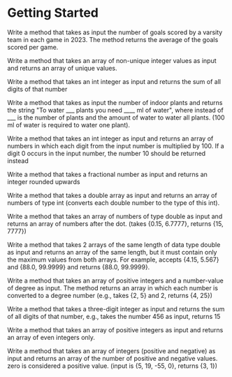 # Getting Started

Write a method that takes as input the number of goals scored by a varsity team in each game in 2023. The method returns the average of the goals scored per game.

Write a method that takes an array of non-unique integer values as input and returns an array of unique values.

Write a method that takes an int integer as input and returns the sum of all digits of that number

Write a method that takes as input the number of indoor plants and returns the string "To water ___ plants you need ____ ml of water", where instead of ___ is the number of plants and the amount of water to water all plants.
(100 ml of water is required to water one plant).

Write a method that takes an int integer as input and returns an array of numbers in which each digit from the input number is multiplied by 100. If a digit 0 occurs in the input number, the number 10 should be returned instead

Write a method that takes a fractional number as input and returns an integer rounded upwards

Write a method that takes a double array as input and returns an array of numbers of type int (converts each double number to the type of this int).

Write a method that takes an array of numbers of type double as input and returns an array of numbers after the dot.
(takes {0.15, 6.7777}, returns {15, 7777})

Write a method that takes 2 arrays of the same length of data type double as input and returns an array of the same length, but it must contain only the maximum values from both arrays. For example, accepts {4.15, 5.567} and {88.0, 99.9999} and returns {88.0, 99.9999}.

Write a method that takes an array of positive integers and a number-value of degree as input. The method returns an array in which each number is converted to a degree number
(e.g., takes {2, 5} and 2, returns {4, 25})

Write a method that takes a three-digit integer as input and returns the sum of all digits of that number, e.g., takes the number 456 as input, returns 15

Write a method that takes an array of positive integers as input and returns an array of even integers only.

Write a method that takes an array of integers (positive and negative) as input and returns an array of the number of positive and negative values. zero is considered a positive value.
(input is {5, 19, -55, 0}, returns {3, 1})
